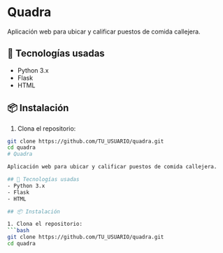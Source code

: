 # Quadra

Aplicación web para ubicar y calificar puestos de comida callejera.

## 🚀 Tecnologías usadas
- Python 3.x
- Flask
- HTML

## 📦 Instalación

1. Clona el repositorio:
```bash
git clone https://github.com/TU_USUARIO/quadra.git
cd quadra
# Quadra

Aplicación web para ubicar y calificar puestos de comida callejera.

## 🚀 Tecnologías usadas
- Python 3.x
- Flask
- HTML

## 📦 Instalación

1. Clona el repositorio:
```bash
git clone https://github.com/TU_USUARIO/quadra.git
cd quadra
